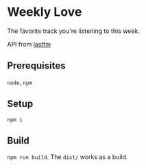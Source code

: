 # Weekly Love

The favorite track you're listening to this week.

API from [lastfm](https://www.last.fm/api)

## Prerequisites
`node`, `npm`

## Setup
`npm i`

## Build
`npm run build`. The `dist/` works as a build.
